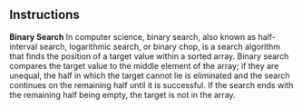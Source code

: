 ## Instructions


**Binary Search**
In computer science, binary search, also known as half-interval search, logarithmic
search, or binary chop, is a search algorithm that finds the position of a target value
within a sorted array. Binary search compares the target value to the middle element of
the array; if they are unequal, the half in which the target cannot lie is eliminated and
the search continues on the remaining half until it is successful. If the search ends with
the remaining half being empty, the target is not in the array.

